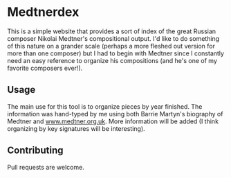 # Medtnerdex 

This is a simple website that provides a sort of index of the great Russian composer Nikolai Medtner's compositional output. I'd like to do something of this nature on a grander scale (perhaps a more fleshed out version for more than one composer) but I had to begin with Medtner since I constantly need an easy reference to organize his compositions (and he's one of my favorite composers ever!).


## Usage

The main use for this tool is to organize pieces by year finished. The information was hand-typed by me using both Barrie Martyn's biography of Medtner and www.medtner.org.uk. More information will be added (I think organizing by key signatures will be interesting).

## Contributing
Pull requests are welcome. 

